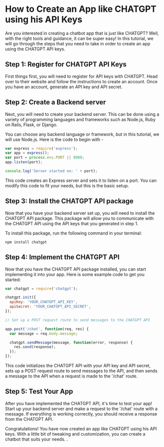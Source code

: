 # How to Create an App like CHATGPT using his API Keys

Are you interested in creating a chatbot app that is just like CHATGPT? Well, with the right tools and guidance, it can be super easy! In this tutorial, we will go through the steps that you need to take in order to create an app using the CHATGPT API keys.

## Step 1: Register for CHATGPT API Keys
First things first, you will need to register for API keys with CHATGPT. Head over to their website and follow the instructions to create an account. Once you have an account, generate an API key and API secret.

## Step 2: Create a Backend server
Next, you will need to create your backend server. This can be done using a variety of programming languages and frameworks such as Node.js, Ruby on Rails, Flask, or Django.

You can choose any backend language or framework, but in this tutorial, we will use Node.js. Here is the code to begin with -

```javascript
var express = require('express'); 
var app = express(); 
var port = process.env.PORT || 8000; 
app.listen(port);

console.log('Server started on: ' + port); 
```

This code creates an Express server and sets it to listen on a port. You can modify this code to fit your needs, but this is the basic setup.

## Step 3: Install the CHATGPT API package

Now that you have your backend server set up, you will need to install the CHATGPT API package. This package will allow you to communicate with the CHATGPT API using the API keys that you generated in step 1.

To install this package, run the following command in your terminal:

```
npm install chatgpt
```

## Step 4: Implement the CHATGPT API

Now that you have the CHATGPT API package installed, you can start implementing it into your app. Here is some example code to get you started:

```javascript
var chatgpt = require('chatgpt');

chatgpt.init({
  apiKey: 'YOUR_CHATGPT_API_KEY',
  apiSecret: 'YOUR_CHATGPT_API_SECRET',
});

// Set up a POST request route to send messages to the CHATGPT API

app.post('/chat', function(req, res) {
  var message = req.body.message;

  chatgpt.sendMessage(message, function(error, response) {
    res.send(response);
  });
});
```

This code initializes the CHATGPT API with your API key and API secret, sets up a POST request route to send messages to the API, and then sends a message to the API when a request is made to the '/chat' route.

## Step 5: Test Your App

After you have implemented the CHATGPT API, it's time to test your app! Start up your backend server and make a request to the '/chat' route with a message. If everything is working correctly, you should receive a response from the CHATGPT API.

Congratulations! You have now created an app like CHATGPT using his API keys. With a little bit of tweaking and customization, you can create a chatbot that suits your needs.
.